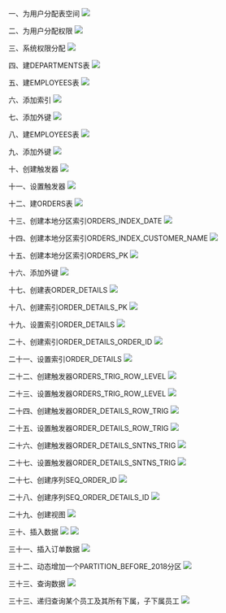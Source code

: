 一、为用户分配表空间
![](https://github.com/phf449540929/Oracle/blob/master/test4/01.png)

二、为用户分配权限
![](https://github.com/phf449540929/Oracle/blob/master/test4/02.png)

三、系统权限分配
![](https://github.com/phf449540929/Oracle/blob/master/test4/03.png)

四、建DEPARTMENTS表
![](https://github.com/phf449540929/Oracle/blob/master/test4/QQ截图20181122161554.png)

五、建EMPLOYEES表
![](https://github.com/phf449540929/Oracle/blob/master/test4/QQ截图20181122161555.png)

六、添加索引
![](https://github.com/phf449540929/Oracle/blob/master/test4/QQ截图20181122161609.png)

七、添加外键
![](https://github.com/phf449540929/Oracle/blob/master/test4/QQ截图20181122161634.png)

八、建EMPLOYEES表
![](https://github.com/phf449540929/Oracle/blob/master/test4/QQ截图20181122161717.png)

九、添加外键
![](https://github.com/phf449540929/Oracle/blob/master/test4/QQ截图20181122161739.png)

十、创建触发器
![](https://github.com/phf449540929/Oracle/blob/master/test4/QQ截图20181122161831.png)

十一、设置触发器
![](https://github.com/phf449540929/Oracle/blob/master/test4/QQ截图20181122161847.png)

十二、建ORDERS表
![](https://github.com/phf449540929/Oracle/blob/master/test4/QQ截图20181122161903.png)

十三、创建本地分区索引ORDERS_INDEX_DATE
![](https://github.com/phf449540929/Oracle/blob/master/test4/QQ截图20181122161919.png)

十四、创建本地分区索引ORDERS_INDEX_CUSTOMER_NAME
![](https://github.com/phf449540929/Oracle/blob/master/test4/QQ截图20181122161931.png)

十五、创建本地分区索引ORDERS_PK
![](https://github.com/phf449540929/Oracle/blob/master/test4/QQ截图20181122162006.png)

十六、添加外键
![](https://github.com/phf449540929/Oracle/blob/master/test4/QQ截图20181122162022.png)

十七、创建表ORDER_DETAILS
![](https://github.com/phf449540929/Oracle/blob/master/test4/QQ截图20181122163958.png)

十八、创建索引ORDER_DETAILS_PK
![](https://github.com/phf449540929/Oracle/blob/master/test4/QQ截图20181122164100.png)

十九、设置索引ORDER_DETAILS
![](https://github.com/phf449540929/Oracle/blob/master/test4/QQ截图20181122164114.png)

二十、创建索引ORDER_DETAILS_ORDER_ID
![](https://github.com/phf449540929/Oracle/blob/master/test4/QQ截图20181122164130.png)

二十一、设置索引ORDER_DETAILS
![](https://github.com/phf449540929/Oracle/blob/master/test4/QQ截图20181122164143.png)

二十二、创建触发器ORDERS_TRIG_ROW_LEVEL
![](https://github.com/phf449540929/Oracle/blob/master/test4/QQ截图20181122164220.png)

二十三、设置触发器ORDERS_TRIG_ROW_LEVEL
![](https://github.com/phf449540929/Oracle/blob/master/test4/QQ截图20181122164220.png)

二十四、创建触发器ORDER_DETAILS_ROW_TRIG
![](https://github.com/phf449540929/Oracle/blob/master/test4/QQ截图20181122164243.png)

二十五、设置触发器ORDER_DETAILS_ROW_TRIG
![](https://github.com/phf449540929/Oracle/blob/master/test4/QQ截图20181122164254.png)

二十六、创建触发器ORDER_DETAILS_SNTNS_TRIG
![](https://github.com/phf449540929/Oracle/blob/master/test4/QQ截图20181122164313.png)

二十七、设置触发器ORDER_DETAILS_SNTNS_TRIG
![](https://github.com/phf449540929/Oracle/blob/master/test4/QQ截图20181122164324.png)

二十七、创建序列SEQ_ORDER_ID
![](https://github.com/phf449540929/Oracle/blob/master/test4/QQ截图20181122164358.png)

二十八、创建序列SEQ_ORDER_DETAILS_ID
![](https://github.com/phf449540929/Oracle/blob/master/test4/QQ截图20181122164451.png)

二十九、创建视图
![](https://github.com/phf449540929/Oracle/blob/master/test4/QQ截图20181122164505.png)

三十、插入数据
![](https://github.com/phf449540929/Oracle/blob/master/test4/QQ截图20181122164743.png)
![](https://github.com/phf449540929/Oracle/blob/master/test4/QQ截图20181122164823.png)

三十一、插入订单数据
![](https://github.com/phf449540929/Oracle/blob/master/test4/QQ截图20181122164950.png)

三十二、动态增加一个PARTITION_BEFORE_2018分区
![](https://github.com/phf449540929/Oracle/blob/master/test4/QQ截图20181122165039.png)

三十三、查询数据
![](https://github.com/phf449540929/Oracle/blob/master/test4/QQ截图20181122165058.png)

三十三、递归查询某个员工及其所有下属，子下属员工
![](https://github.com/phf449540929/Oracle/blob/master/test4/QQ截图20181122165122.png)
